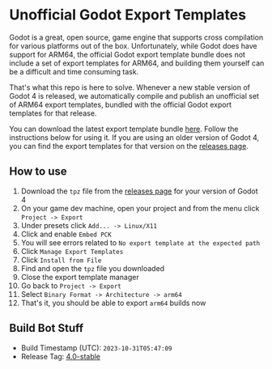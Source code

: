 # Unofficial Godot Export Templates

Godot is a great, open source, game engine that supports cross compilation for various platforms out of the box. Unfortunately, while Godot does have support for ARM64, the official Godot export template bundle does not include a set of export templates for ARM64, and building them yourself can be a difficult and time consuming task.

That's what this repo is here to solve. Whenever a new stable version of Godot 4 is released, we automatically compile and publish an unofficial set of ARM64 export templates, bundled with the official Godot export templates for that release.

You can download the latest export template bundle [here](https://github.com/raz-varren/unofficial-godot-export-templates/releases/download/4.0-stable/Godot_unofficial_v4.0-stable_export_templates.tpz). Follow the instructions below for using it. If you are using an older version of Godot 4, you can find the export templates for that version on the [releases page](https://github.com/raz-varren/unofficial-godot-export-templates/releases).


## How to use

1. Download the `tpz` file from the [releases page](https://github.com/raz-varren/unofficial-godot-export-templates/releases) for your version of Godot 4
1. On your game dev machine, open your project and from the menu click `Project -> Export`
1. Under presets click `Add... -> Linux/X11`
1. Click and enable `Embed PCK`
1. You will see errors related to `No export template at the expected path`
1. Click `Manage Export Templates`
1. Click `Install from File`
1. Find and open the `tpz` file you downloaded
1. Close the export template manager
1. Go back to `Project -> Export`
1. Select `Binary Format -> Architecture -> arm64`
1. That's it, you should be able to export `arm64` builds now

## Build Bot Stuff

- Build Timestamp (UTC): `2023-10-31T05:47:09`
- Release Tag: [4.0-stable](https://github.com/raz-varren/unofficial-godot-export-templates/releases/tag/4.0-stable)

